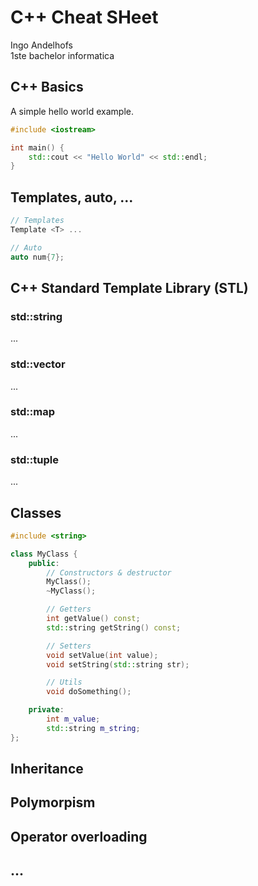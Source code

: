 # C++ Cheat SHeet
Ingo Andelhofs   
1ste bachelor informatica


## C++ Basics
A simple hello world example.
```cpp
#include <iostream>

int main() {
    std::cout << "Hello World" << std::endl;
}
```

## Templates, auto, ...
```cpp
// Templates
Template <T> ...

// Auto
auto num{7};
```

## C++ Standard Template Library (STL)
### std::string
...

### std::vector
...

### std::map
...

### std::tuple
...


## Classes
```cpp
#include <string>

class MyClass {
    public:
        // Constructors & destructor
        MyClass();
        ~MyClass();

        // Getters
        int getValue() const;
        std::string getString() const; 

        // Setters
        void setValue(int value);
        void setString(std::string str);

        // Utils
        void doSomething();

    private:
        int m_value;
        std::string m_string;
};
```

## Inheritance

## Polymorpism

## Operator overloading

## ...
